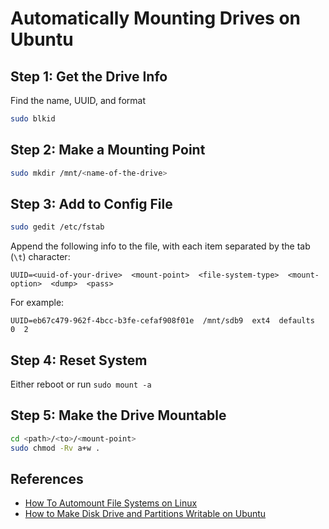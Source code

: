 # Automatically Mounting Drives on Ubuntu

## Step 1: Get the Drive Info

Find the name, UUID, and format

```sh
sudo blkid
```

## Step 2: Make a Mounting Point

```sh
sudo mkdir /mnt/<name-of-the-drive>
```

## Step 3: Add to Config File

```sh
sudo gedit /etc/fstab
```

Append the following info to the file, with each item separated by the tab (`\t`) character:

```
UUID=<uuid-of-your-drive>  <mount-point>  <file-system-type>  <mount-option>  <dump>  <pass>
```

For example:

```
UUID=eb67c479-962f-4bcc-b3fe-cefaf908f01e  /mnt/sdb9  ext4  defaults  0  2
```

## Step 4: Reset System

Either reboot or run `sudo mount -a`

## Step 5: Make the Drive Mountable

```sh
cd <path>/<to>/<mount-point>
sudo chmod -Rv a+w .
```

## References

- [How To Automount File Systems on Linux](https://www.linuxbabe.com/desktop-linux/how-to-automount-file-systems-on-linux)
- [How to Make Disk Drive and Partitions Writable on Ubuntu](https://www.binarytides.com/access-other-partitions-as-writable-from-dolphin-kde-in-ubuntu/)
